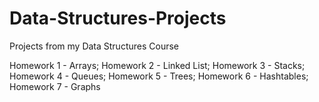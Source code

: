 # Data-Structures-Projects
Projects from my Data Structures Course

Homework 1 - Arrays;
Homework 2 - Linked List;
Homework 3 - Stacks;
Homework 4 - Queues;
Homework 5 - Trees;
Homework 6 - Hashtables;
Homework 7 - Graphs
